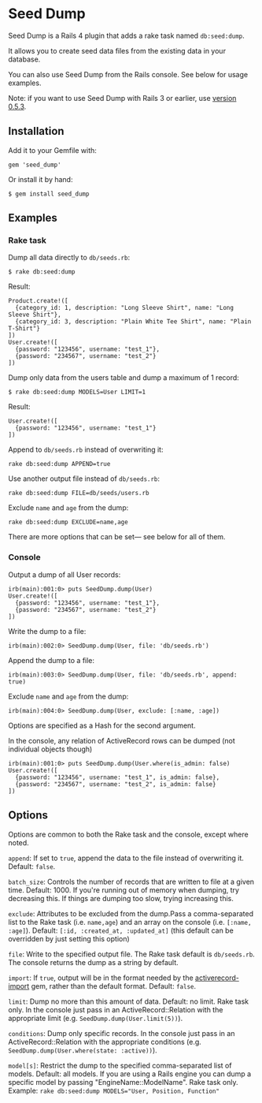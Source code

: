 Seed Dump
========

Seed Dump is a Rails 4 plugin that adds a rake task named `db:seed:dump`.

It allows you to create seed data files from the existing data in your database.

You can also use Seed Dump from the Rails console. See below for usage examples.

Note: if you want to use Seed Dump with Rails 3 or earlier, use [version 0.5.3](http://rubygems.org/gems/seed_dump/versions/0.5.3).

Installation
------------

Add it to your Gemfile with:

    gem 'seed_dump'

Or install it by hand:

    $ gem install seed_dump

Examples
--------

### Rake task

Dump all data directly to `db/seeds.rb`:

    $ rake db:seed:dump

Result:

    Product.create!([
      {category_id: 1, description: "Long Sleeve Shirt", name: "Long Sleeve Shirt"},
      {category_id: 3, description: "Plain White Tee Shirt", name: "Plain T-Shirt"}
    ])
    User.create!([
      {password: "123456", username: "test_1"},
      {password: "234567", username: "test_2"}
    ])

Dump only data from the users table and dump a maximum of 1 record:

    $ rake db:seed:dump MODELS=User LIMIT=1

Result:

    User.create!([
      {password: "123456", username: "test_1"}
    ])

Append to `db/seeds.rb` instead of overwriting it:

    rake db:seed:dump APPEND=true

Use another output file instead of `db/seeds.rb`:

    rake db:seed:dump FILE=db/seeds/users.rb

Exclude `name` and `age` from the dump:

    rake db:seed:dump EXCLUDE=name,age

There are more options that can be set— see below for all of them.

### Console

Output a dump of all User records:

    irb(main):001:0> puts SeedDump.dump(User)
    User.create!([
      {password: "123456", username: "test_1"},
      {password: "234567", username: "test_2"}
    ])

Write the dump to a file:

    irb(main):002:0> SeedDump.dump(User, file: 'db/seeds.rb')

Append the dump to a file:

    irb(main):003:0> SeedDump.dump(User, file: 'db/seeds.rb', append: true)

Exclude `name` and `age` from the dump:

    irb(main):004:0> SeedDump.dump(User, exclude: [:name, :age])

Options are specified as a Hash for the second argument.

In the console, any relation of ActiveRecord rows can be dumped (not individual objects though)

    irb(main):001:0> puts SeedDump.dump(User.where(is_admin: false)
    User.create!([
      {password: "123456", username: "test_1", is_admin: false},
      {password: "234567", username: "test_2", is_admin: false}
    ])


Options
-------

Options are common to both the Rake task and the console, except where noted.

`append`: If set to `true`, append the data to the file instead of overwriting it. Default: `false`.

`batch_size`: Controls the number of records that are written to file at a given time. Default: 1000. If you're running out of memory when dumping, try decreasing this. If things are dumping too slow, trying increasing this.

`exclude`: Attributes to be excluded from the dump.Pass a comma-separated list to the Rake task (i.e. `name,age`) and an array on the console (i.e. `[:name, :age]`). Default: `[:id, :created_at, :updated_at]` (this default can be overridden by just setting this option)

`file`: Write to the specified output file. The Rake task default is `db/seeds.rb`. The console returns the dump as a string by default.

`import`: If `true`, output will be in the format needed by the [activerecord-import](https://github.com/zdennis/activerecord-import) gem, rather than the default format. Default: `false`.

`limit`: Dump no more than this amount of data. Default: no limit. Rake task only. In the console just pass in an ActiveRecord::Relation with the appropriate limit (e.g. `SeedDump.dump(User.limit(5))`).

`conditions`: Dump only specific records. In the console just pass in an ActiveRecord::Relation with the appropriate conditions (e.g. `SeedDump.dump(User.where(state: :active))`).

`model[s]`: Restrict the dump to the specified comma-separated list of models. Default: all models. If you are using a Rails engine you can dump a specific model by passing "EngineName::ModelName". Rake task only. Example: `rake db:seed:dump MODELS="User, Position, Function"`

